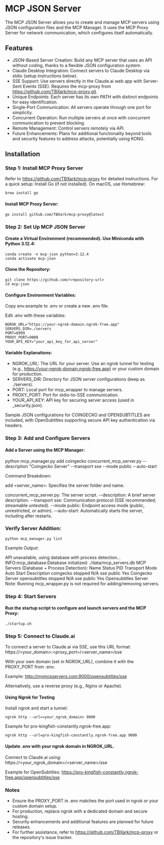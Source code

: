 # MCP JSON Server

The MCP JSON Server allows you to create and manage MCP servers using JSON configuration files and the MCP Manager. It uses the MCP Proxy Server for network communication, which configures itself automatically.

## Features

- JSON-Based Server Creation: Build any MCP server that uses an API without coding, thanks to a flexible JSON configuration system.
- Claude Desktop Integration: Connect servers to Claude Desktop via stdio (setup instructions below).
- SSE Support: Use servers directly in the Claude.ai web app with Server-Sent Events (SSE). Requires the mcp-proxy from https://github.com/TBXark/mcp-proxy.git.
- Unique Endpoints: Each server has its own PATH with distinct endpoints for easy identification.
- Single-Port Communication: All servers operate through one port for simplicity.
- Concurrent Operation: Run multiple servers at once with concurrent communication to prevent blocking.
- Remote Management: Control servers remotely via API.
- Future Enhancements: Plans for additional functionality beyond tools and security features to address attacks, potentially using KONG.

## Installation

### Step 1: Install MCP Proxy Server

Refer to https://github.com/TBXark/mcp-proxy for detailed instructions. For a quick setup:
Install Go (if not installed). On macOS, use Homebrew:

```
brew install go
```

#### Install MCP Proxy Server:

```
go install github.com/TBXark/mcp-proxy@latest
```

### Step 2: Set Up MCP JSON Server

#### Create a Virtual Environment (recommended). Use Miniconda with Python 3.12.4:

```
conda create -n mcp-json python=3.12.4
conda activate mcp-json
````

#### Clone the Repository:

```
git clone https://github.com/<repository-url>
cd mcp-json
```

#### Configure Environment Variables:

Copy env.example to .env or create a new .env file.

Edit .env with these variables:

```
NGROK_URL="https://your-ngrok-domain.ngrok-free.app"
SERVERS_DIR=./servers
PORT=8999
PROXY_PORT=9000
YOUR_API_KEY="your_api_key_for_api_server"
```

#### Variable Explanations:

- NGROK_URL: The URL for your server. Use an ngrok tunnel for testing (e.g., https://your-ngrok-domain.ngrok-free.app) or your custom domain for production.
- SERVERS_DIR: Directory for JSON server configurations (keep as ./servers).
- PORT: Local port for mcp_wrapper to manage servers.
- PROXY_PORT: Port for stdio-to-SSE communication.
- YOUR_API_KEY: API key for securing server access (used in <servername>_security.json).

Sample JSON configurations for COINGECKO and OPENSUBTITLES are included, with OpenSubtitles supporting secure API key authentication via headers.

### Step 3: Add and Configure Servers

#### Add a Server using the MCP Manager:

python mcp_manager.py add coingecko concurrent_mcp_server.py --description "Coingecko Server" --transport sse --mode public --auto-start

Command Breakdown:

add <server_name>: Specifies the server folder and name.

concurrent_mcp_server.py: The server script.
--description: A brief server description.
--transport sse: Communication protocol (SSE recommended; streamable untested).
--mode public: Endpoint access mode (public, unrestricted, or admin).
--auto-start: Automatically starts the server, including after restarts.

### Verify Server Addition:

```
python mcp_manager.py list
```

Example Output:

API unavailable, using database with process detection...
INFO:mcp_database:Database initialized: ./data/mcp_servers.db
MCP Servers (Database + Process Detection):
Name           Status   PID   Transport   Mode    Auto Start   Description
coingecko      stopped  N/A   sse         public  Yes          Coingecko Server
opensubtitles  stopped  N/A   sse         public  Yes          Opensubtitles Server
Note: Running mcp_wrapper.py is not required for adding/removing servers.

### Step 4: Start Servers

#### Run the startup script to configure and launch servers and the MCP Proxy:

```
./startup.sh
```

### Step 5: Connect to Claude.ai

To connect a server to Claude.ai via SSE, use this URL format:
https://<your_domain>:<proxy_port>/<server_name>/sse

With your own domain (set in NGROK_URL), combine it with the PROXY_PORT from .env. 

Example: http://mymcpservers.com:9000/opensubtitles/sse

Alternatively, use a reverse proxy (e.g., Nginx or Apache).

#### Using Ngrok for Testing

Install ngrok and start a tunnel:

```
ngrok http --url=<your_ngrok_domain> 9000
```

Example for pro-kingfish-constantly.ngrok-free.app:

```
ngrok http --url=pro-kingfish-constantly.ngrok-free.app 9000
```

#### Update .env with your ngrok domain in NGROK_URL.

Connect to Claude.ai using:
https://<your_ngrok_domain>/<server_name>/sse

Example for OpenSubtitles:
https://pro-kingfish-constantly.ngrok-free.app/opensubtitles/sse

### Notes
- Ensure the PROXY_PORT in .env matches the port used in ngrok or your custom domain setup.
- For production, replace ngrok with a dedicated domain and secure hosting.
- Security enhancements and additional features are planned for future releases.
- For further assistance, refer to https://github.com/TBXark/mcp-proxy or the repository's issue tracker.